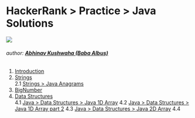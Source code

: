 # HackerRank > Practice > Java Solutions 
![](https://hrcdn.net/hackerrank/assets/brand/h_mark_sm-9c05999c62674028552f4e813728e591.svg)
###### author: [**Abhinav Kushwaha (Baba Albus)**](http://babaalbus.com/ "http://babaalbus.com/")

1. [Introduction]()
2. [Strings](https://github.com/Abhi9935/HackerRank/tree/master/Java/String)</br>
            2.1 [Strings > Java Anagrams](https://github.com/Abhi9935/HackerRank/blob/master/Java/String/Java_Anagrams.java)
3. [BigNumber]()
4. [Data Structures](https://github.com/Abhi9935/HackerRank/tree/master/Java/Data_Structures)</br>
            4.1 [Java > Data Structures > Java 1D Array]()
            4.2 [Java > Data Structures > Java 1D Array part 2]()
            4.3 [Java > Data Structures > Java 2D Array](https://github.com/Abhi9935/HackerRank/blob/master/Java/Data_Structures/Java_2D_Array.java)
            4.4 []()
